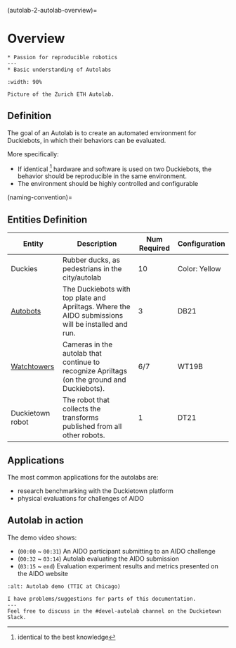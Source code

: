 (autolab-2-autolab-overview)=
# Overview

```{needget}
* Passion for reproducible robotics
---
* Basic understanding of Autolabs
```

```{figure} ./_images/watchtower_placement/autolab_image.jpg
:width: 90%

Picture of the Zurich ETH Autolab.
```

## Definition

The goal of an Autolab is to create an automated environment for Duckiebots, in which their behaviors can be evaluated.

More specifically:

- If identical [^identicalhow] hardware and software is used on two Duckiebots, the behavior should be reproducible in the same environment.
- The environment should be highly controlled and configurable

[^identicalhow]: identical to the best knowledge

(naming-convention)=
## Entities Definition

| Entity                                                                                        | Description                                                                                          | Num Required | Configuration   |
| --------------------------------------------------------------------------------------------- | ---------------------------------------------------------------------------------------------------- | ------------ | --------------- |
| Duckies                                                                                       | Rubber ducks, as pedestrians in the city/autolab                                                     | 10           | Color: Yellow   |
| [Autobots](autolab-2-autobots) | The Duckiebots with top plate and Apriltags. Where the AIDO submissions will be installed and run. | 3            | DB21            |
| [Watchtowers](watchtower-hardware) | Cameras in the autolab that continue to recognize Apriltags (on the ground and Duckiebots).       | 6/7          | WT19B           |
| Duckietown robot                                                                              | The robot that collects the transforms published from all other robots.                             | 1            | DT21            |

## Applications

The most common applications for the autolabs are:

- research benchmarking with the Duckietown platform
- physical evaluations for challenges of AIDO

## Autolab in action

The demo video shows:

- (`00:00` ~ `00:31`) An AIDO participant submitting to an AIDO challenge
- (`00:32` ~ `03:14`) Autolab evaluating the AIDO submission
- (`03:15` ~ `end`) Evaluation experiment results and metrics presented on the AIDO website

```{vimeo} 561305335
:alt: Autolab demo (TTIC at Chicago)
```

```{trouble}
I have problems/suggestions for parts of this documentation.
---
Feel free to discuss in the #devel-autolab channel on the Duckietown Slack.
```